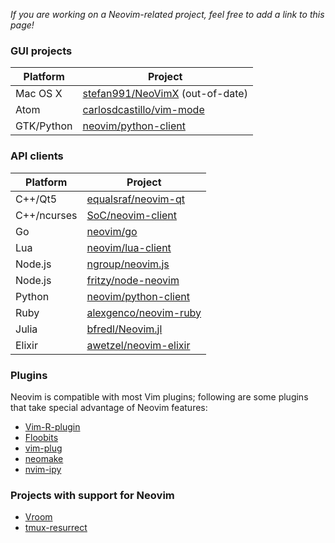 *If you are working on a Neovim-related project, feel free to add a link to this page!*

### GUI projects

| Platform   | Project                                                                 |
|------------|-------------------------------------------------------------------------|
| Mac OS X   | [stefan991/NeoVimX](https://github.com/stefan991/NeoVimX) (out-of-date) |
| Atom       | [carlosdcastillo/vim-mode](https://github.com/carlosdcastillo/vim-mode) |
| GTK/Python | [neovim/python-client](https://github.com/neovim/python-client)         |

### API clients

| Platform    | Project                                                                              |
|-------------|--------------------------------------------------------------------------------------|
| C++/Qt5     | [equalsraf/neovim-qt](https://github.com/equalsraf/neovim-qt)                        |
| C++/ncurses | [SoC/neovim-client](https://github.com/splinterofchaos/neovim-cpp-client-experiment) |
| Go          | [neovim/go](https://github.com/neovim/go)                                            |
| Lua         | [neovim/lua-client](https://github.com/neovim/lua-client)                            |
| Node.js     | [ngroup/neovim.js](https://github.com/ngroup/neovim.js)                              |
| Node.js     | [fritzy/node-neovim](https://github.com/fritzy/node-neovim)                          |
| Python      | [neovim/python-client](https://github.com/neovim/python-client)                      |
| Ruby        | [alexgenco/neovim-ruby](https://github.com/alexgenco/neovim-ruby)                    |
| Julia       | [bfredl/Neovim.jl](https://github.com/bfredl/Neovim.jl)                              |
| Elixir      | [awetzel/neovim-elixir](https://github.com/awetzel/neovim-elixir)

### Plugins

Neovim is compatible with most Vim plugins; following are some plugins that take special advantage of Neovim features:

- [Vim-R-plugin](https://github.com/jcfaria/Vim-R-plugin)
- [Floobits](https://github.com/Floobits/floobits-neovim)
- [vim-plug](https://github.com/junegunn/vim-plug)
- [neomake](https://github.com/benekastah/neomake)
- [nvim-ipy](https://github.com/bfredl/nvim-ipy)

### Projects with support for Neovim

 - [Vroom](https://github.com/google/vroom)
 - [tmux-resurrect](https://github.com/tmux-plugins/tmux-resurrect)